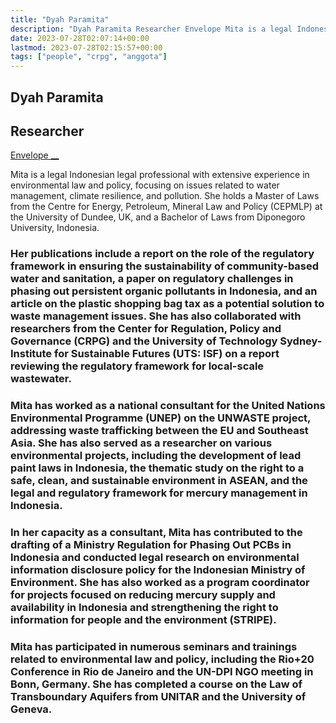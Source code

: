 ```yaml
---
title: "Dyah Paramita"
description: "Dyah Paramita Researcher Envelope Mita is a legal Indonesian legal professional with extensive experience in environmental law and policy, focusing on issues related to water management, climate resil"
date: 2023-07-28T02:07:14+00:00
lastmod: 2023-07-28T02:15:57+00:00
tags: ["people", "crpg", "anggota"]
---
```


## Dyah Paramita

## Researcher

[ Envelope __](../cdn-cgi/l/email-protection.html#4924203d28092a3b392e6720272f26)

Mita is a legal Indonesian legal professional with extensive experience in environmental law and policy, focusing on issues related to water management, climate resilience, and pollution. She holds a Master of Laws from the Centre for Energy, Petroleum, Mineral Law and Policy (CEPMLP) at the University of Dundee, UK, and a Bachelor of Laws from Diponegoro University, Indonesia.

### Her publications include a report on the role of the regulatory framework in ensuring the sustainability of community-based water and sanitation, a paper on regulatory challenges in phasing out persistent organic pollutants in Indonesia, and an article on the plastic shopping bag tax as a potential solution to waste management issues. She has also collaborated with researchers from the Center for Regulation, Policy and Governance (CRPG) and the University of Technology Sydney-Institute for Sustainable Futures (UTS: ISF) on a report reviewing the regulatory framework for local-scale wastewater.

### Mita has worked as a national consultant for the United Nations Environmental Programme (UNEP) on the UNWASTE project, addressing waste trafficking between the EU and Southeast Asia. She has also served as a researcher on various environmental projects, including the development of lead paint laws in Indonesia, the thematic study on the right to a safe, clean, and sustainable environment in ASEAN, and the legal and regulatory framework for mercury management in Indonesia.

### In her capacity as a consultant, Mita has contributed to the drafting of a Ministry Regulation for Phasing Out PCBs in Indonesia and conducted legal research on environmental information disclosure policy for the Indonesian Ministry of Environment. She has also worked as a program coordinator for projects focused on reducing mercury supply and availability in Indonesia and strengthening the right to information for people and the environment (STRIPE).

### Mita has participated in numerous seminars and trainings related to environmental law and policy, including the Rio+20 Conference in Rio de Janeiro and the UN-DPI NGO meeting in Bonn, Germany. She has completed a course on the Law of Transboundary Aquifers from UNITAR and the University of Geneva.